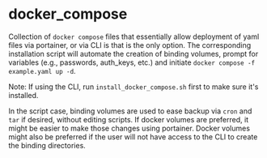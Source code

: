 # docker_compose

Collection of `docker compose` files that essentially allow deployment of yaml files via portainer, or via CLI is that is the only option. The corresponding installation script will automate the creation of binding volumes, prompt for variables (e.g., passwords, auth_keys, etc.) and initiate `docker compose -f example.yaml up -d`. 

Note: If using the CLI, run `install_docker_compose.sh` first to make sure it's installed.

In the script case, binding volumes are used to ease backup via `cron` and `tar` if desired, without editing scripts. If docker volumes are preferred, it might be easier to make those changes using portainer. Docker volumes might also be preferred if the user will not have access to the CLI to create the binding directories.



